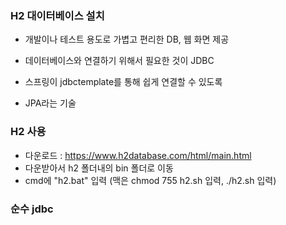### H2 대이터베이스 설치
- 개발이나 테스트 용도로 가볍고 편리한  DB, 웹 화면 제공

- 데이터베이스와 연결하기 위해서 필요한 것이 JDBC
- 스프링이 jdbctemplate를 통해 쉽게 연결할 수 있도록
- JPA라는 기술 

### H2 사용
- 다운로드 : https://www.h2database.com/html/main.html
- 다운받아서 h2 폴더내의 bin 폴더로 이동
- cmd에 "h2.bat" 입력 (맥은 chmod 755 h2.sh 입력, ./h2.sh 입력)


### 순수 jdbc
